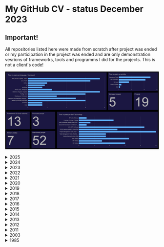 # My GitHub CV - status December 2023

## Important!
All repositories listed here were made from scratch after project was ended or my participation in the project was ended and are only demonstration vesrions of frameworks, tools and programms I did for the projects. This is not a client's code! 


![Dashboard](https://github.com/przemastro/cv/blob/master/career_122023.png)

<details>
  <summary>2025</summary>
  
> I turned 40

</details>

<details>
  <summary>2024</summary>

> I started project for (Confidential) company in the audio industry via Miquido. My first pure JS project. 

> I designed and performed tests of chatGPT usefulness in IT testing. Ask me for the link to the results. 

> I started and completed project for (Confidential) via Miquido in polish Oil and Gas industry. I designed and created tests automation, which consisted of features such as integration with SauceLabs, QR codes scanning etc.

</details>

<details>
  <summary>2023</summary>

> I wrote an article on building data loader in python https://www.miquido.com/blog/build-test-data-loader/

> I wrote an article on spreadsheed dashboard https://www.miquido.com/blog/test-results-dashboard-google-sheets/

> I wrote an article on Cucumber features https://www.miquido.com/blog/cucumber-features/

> I started project for (Confidential) via Miquido in Banking sector. I created set of templates for tests automation: Mobile, API, Performance

</details>

<details>
  <summary>2022</summary>

> I wrote an article on Tableau API usage and Tableau test automation https://espeo.eu/blog/one-step-tableau-report-test-automation/

> I wrote an article on my little test center https://espeo.eu/blog/test-center/

> Another project another testing framework (Ask me for link). This was first fully cloud (AWS) based project and testing solution for London Stock Exchange.

> Added some spreadsheets teamplates created for work and private ones: https://github.com/przemastro/spreadsheets

</details>

<details>
  <summary>2021</summary>

> Dashboard of my 2020 achivements was created: https://github.com/przemastro/dashboard

> My first mobile project. I have created my first Test Centre (Ask me for link). This was done for Sanoma - Finnish company via Espeo Software.

> Added repository with documentation templates: https://github.com/przemastro/documentation-templates

</details>

<details>
  <summary>2020</summary>

> I wrote an article https://technology.pl-inetum.group/pl/od-zera-do-automatyzera/
See more on: https://github.com/przemastro/articles

> I created template of a framework for test automation for several applications in Santander bank: (Ask me for link)

> I wrote an article https://technology.pl-inetum.group/pl/analiza-wydajnosci-raportow-tableau-zbudowanych-na-sql-server-i-mongodb/

> I created and conducted workshop on performance testing: https://github.com/przemastro/performance-testing-training-polish

</details>

<details>
  <summary>2019</summary>

> My second project for Rolls Royce was pure Azure Data Warehouse one:
https://github.com/przemastro/python-sqlserver-data-generator. We were measuring how much time engine parts can last. So far the most scientific project in my IT Career. 

> I created Technical Tester training: 
https://github.com/przemastro/testing-glossary-polish and
https://github.com/przemastro/testing-training-polish

</details>

<details>
  <summary>2018</summary>

> My first project for Rolls Royce via Impaq. I worked as a QA, Product Owner and Team Lead having chance to coordinade several developers and testers. It was nice experience but I prefer more creative work. It was .Net Azure project for Aircraft Engines diagnostic. I had also chance to repalce for few weeks BI developer and working with Tableau:

https://github.com/przemastro/csharp-selenium-framework-template

> In my spare time I learned a bit of Android Programming and created my first android app:
https://github.com/przemastro/super-memo-polaco

</details>

<details>
  <summary>2017</summary>
 
> Project Arqonia 1.0 is finished: https://github.com/przemastro/arqonia-1.0.
It is a fully operational proof of concept of astronomical fandom.
I learned python as well as AngularJS. I understood how web application is built so I built my own.
 
> Last two projects for Barclays and GFT: Eagle and Creds. For the second one I used framework written in C# which also used Specflow. I had also chance to create TeamCity jobs and work with Perforce

> I managed group of testers in internal GFT project. We developed application for recruitment called GoForTesting :)

</details>

<details>
  <summary>2016</summary>

> My GitHub is created

> Another project for Barclays called Barclaycard - Juno Exp. This time pure Database project. In fact it was SQL Server DataWarehouse: https://github.com/przemastro/tsql-framework-template

</details>

<details>
  <summary>2015</summary>

> I turned 30

> Compliance project for Barclays Investment Bank. Another framework which used dynamic reports and REST Assured: https://github.com/przemastro/java-restassured-framework-template.
This was my first project during which I led few testers. 

> Rule CV was my first project for Rule Financial aka GFT. I was testing UI and backend side (SOAP UI). But I also had opportunity to perform some security scans using OWASP ZAP and configure Jenkins:
https://github.com/przemastro/java-selenium-testlink-framework-template

</details>

<details>
  <summary>2014</summary>

> MIA was my first SCRUM project during which I learned PL/SQL. I was testing data migration: 
https://github.com/przemastro/plsql-framework-template

</details>

<details>
  <summary>2013</summary>

> I started working for Roche as contractor via Sii Poland. GLIDE and TMS were my first big projects. I started using HP QC, Jira and Oracle SQL on a daily basis  

> Worked for XTM International. I created my first framework for test automation in Java and Selenium 1.0

> I studied Computer Sciences at the Technical University of Poznan

</details>

<details>
  <summary>2012</summary>

> Did a lot of Freelance work via Utest. Mostly manual exploratory testing. I was testing applications for companies like Autodesk, Facebook, C&A and many more.

> Internship at Wikia. During that time I had first contact with OOP Java language as well as Selenium 1.0. Also learned basics of Software Testing

</details>

<details>
  <summary>2011</summary>

> For my Master Thesis "Frequency analysis and mode identification of Beta Cephei Type star SY Equ" I created code in Matlab (the worst possible choice :)) which searched stellar pulsations in spectroscopic data:

     * Technology stack: Matlab, LaTex
     
     * My thesis: https://github.com/przemastro/master-thesis-polish 
  
> I studied Astronomy and Astrophysics at the Katholieke Universiteit Leuven.  

> Summer Internhip at the Białków Observatory (Astrophysics and Heliophysics)

> I turned 20 

> I studied History (1 year) at the University of Poznan. I learned a bit of latin

> I started studies in the field of Astronomy at the University of Poznan. During that time I learned C and Fortran programming languages, mostly working in Linux environment. "The C Programming Language" written by Kernighan and Rithchie shaped me for the rest of my life.
</details>  

<details>
  <summary>2003</summary>

> Dot-com bubble happened

> I learnt Turbo Pascal

> I got my first PC with Pentium II 350 MHz processor and Windows 98

> First Java version is released

> Windows 95 is released

> My first contact with Macintosh Plus

> I turned 10

> My first contact with Commodore 64

> C++ is introduced

</details>

<details>
  <summary>1985</summary>
 
> I was born on the 13th of October 1984

</details>

</details>
